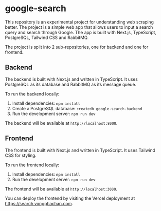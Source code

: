 # google-search

This repository is an experimental project for understanding web scraping better.
The project is a simple web app that allows users to input a search query and search through Google. The app is built with Next.js, TypeScript, PostgreSQL, Tailwind CSS and RabbitMQ.

The project is split into 2 sub-repositories, one for backend and one for frontend.

## Backend

The backend is built with Next.js and written in TypeScript. It uses PostgreSQL as its database and RabbitMQ as its message queue.

To run the backend locally:

1. Install dependencies: `npm install`
2. Create a PostgreSQL database: `createdb google-search-backend`
3. Run the development server: `npm run dev`

The backend will be available at `http://localhost:8000`.

## Frontend

The frontend is built with Next.js and written in TypeScript. It uses Tailwind CSS for styling.

To run the frontend locally:

1. Install dependencies: `npm install`
2. Run the development server: `npm run dev`

The frontend will be available at `http://localhost:3000`.

You can deploy the frontend by visiting the Vercel deployment at https://search.vongphachan.com.
